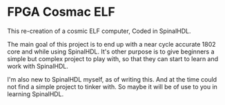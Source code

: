 # FPGA Cosmac ELF
This re-creation of a cosmic ELF computer, Coded in SpinalHDL.

The main goal of this project is to end up with a near cycle accurate 1802 core and while using SpinalHDL.
It's other purpose is to give beginners a simple but complex project to play with, so that they can start to learn and work with SpinalHDL.

I'm also new to SpinalHDL myself, as of writing this.  And at the time could not find a simple project to tinker with.
So maybe it will be of use to you in learning SpinalHDL.



